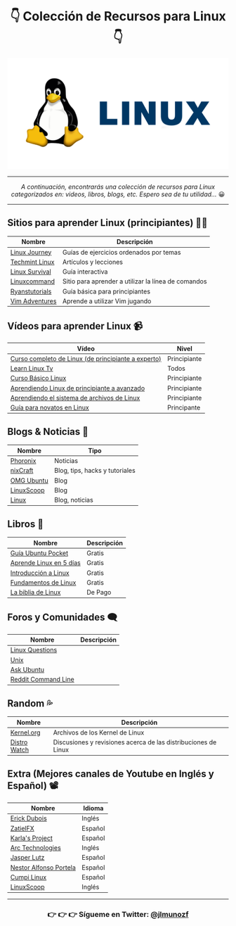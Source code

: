 
<center> 

# 👇️ **Colección de Recursos para Linux** 👇️  

<img src="./img/linux.png"> 



- - -

 *A continuación, encontrarás una colección de recursos para Linux categorizados en: videos, libros, blogs, etc. Espero sea de tu utilidad...* 😀️ 

- - - 

</center>  

## **Sitios para aprender Linux** (principiantes) 🧑‍🎓️  

| Nombre | Descripción |
| ----------- | ----------- |
| [Linux Journey](https://linuxjourney.com) | Guías de ejercicios ordenados por temas |
| [Techmint Linux](https://www.tecmint.com/free-online-linux-learning-guide-for-beginners) | Artículos y lecciones |
| [Linux Survival](https://linuxsurvival.com/linux-tutorial-introduction) | Guía interactiva |
| [Linuxcommand](http://linuxcommand.org) | Sitio para aprender a utilizar la línea de comandos |
| [Ryanstutorials](https://ryanstutorials.net/linuxtutorial) | Guía básica para principiantes |
| [Vim Adventures](https://vim-adventures.com) | Aprende a utilizar Vim jugando |

## **Vídeos para aprender Linux** 📹️

| Vídeo | Nivel |
| ----------- | ----------- |
| [Curso completo de Linux (de principiante a experto)](https://www.youtube.com/watch?v=wBp0Rb-ZJak) | Principiante |
| [Learn Linux Tv](https://www.learnlinux.tv) | Todos |
| [Curso Básico Linux](https://www.youtube.com/watch?v=bju_FdCo42w&list=PLtK75qxsQaMLZSo7KL-PmiRarU7hrpnwK) | Principiante |
| [Aprendiendo Linux de principiante a avanzado](https://www.youtube.com/watch?v=wBp0Rb-ZJak) | Principiante |
| [Aprendiendo el sistema de archivos de Linux](https://www.youtube.com/watch?v=HIXzJ3Rz9po) | Principiante |
| [Guía para novatos en Linux](https://www.youtube.com/watch?v=knrc4q1S_q0) | Principante |

## **Blogs & Noticias** 📰️

| Nombre | Tipo |
| ----------- | ----------- |
| [Phoronix](https://www.phoronix.com) | Noticias |
| [nixCraft](https://www.cyberciti.biz) | Blog, tips, hacks y tutoriales |
| [OMG Ubuntu](https://www.omgubuntu.co.uk) | Blog |
| [LinuxScoop](https://linuxscoop.com) | Blog |
| [Linux](https://www.linux.com) | Blog, noticias |

## **Libros** 📖️

| Nombre | Descripción |
| ----------- | ----------- |
| [Guía Ubuntu Pocket](http://www.ubuntupocketguide.com/index_main.html) | Gratis |
| [Aprende Linux en 5 días](https://www.linuxtrainingacademy.com/itsfoss-ll5d) | Gratis |
| [Introducción a Linux](https://tldp.org/LDP/intro-linux/intro-linux.pdf) | Gratis |
| [Fundamentos de Linux](http://linux-training.be/linuxfun.pdf) | Gratis |
| [La biblia de Linux](https://www.amazon.com/Linux-Bible-Christopher-Negus/dp/1118999878/ref=sr_1_1?keywords=linux+bible&qid=1574779258&sr=8-1) | De Pago |

## **Foros y Comunidades** 🗨️

| Nombre | Descripción |
| ----------- | ----------- |
| [Linux Questions](https://www.linuxquestions.org) |  |
| [Unix](https://unix.stackexchange.com) |  |
| [Ask Ubuntu](https://askubuntu.com/) |  |
| [Reddit Command Line](https://www.reddit.com/r/commandline/) |  |

## **Random** 💦️

| Nombre | Descripción |
| ----------- | ----------- |
| [Kernel.org](https://www.kernel.org/) | Archivos de los Kernel de Linux |
| [Distro Watch](https://distrowatch.com/) | Discusiones y revisiones acerca de las distribuciones de Linux |

## **Extra** (Mejores canales de Youtube en Inglés y Español) 📽️

| Nombre | Idioma |
| ----------- | ----------- |
| [Erick Dubois](https://www.youtube.com/c/ErikDubois) | Inglés |
| [ZatielFX](https://www.youtube.com/c/ZatielFX) | Español |
| [Karla's Project](https://www.youtube.com/c/KarlasProject) | Español |
| [Arc Technologies](https://www.youtube.com/c/ArcTechnologies) |Inglés |
| [Jasper Lutz](https://www.youtube.com/c/JasperLutzSeverino) | Español |
| [Nestor Alfonso Portela](https://www.youtube.com/c/NestorAlfonsoPortelaRincon091) | Español |
| [Cumpi Linux](https://www.youtube.com/c/CumpiLinux) | Español |
| [LinuxScoop](https://www.youtube.com/c/LinuxScoop) | Inglés |

- - -  

<center>

### 👉️ 👉️ 👉️ **Sígueme en Twitter:**  [@jlmunozf](https://twitter.com/jlmunozfdev)

</center>


